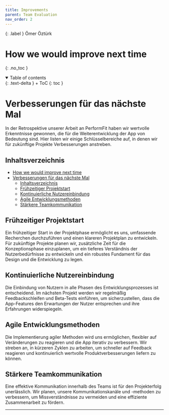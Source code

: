 ```yaml
---
title: Improvements
parent: Team Evaluation
nav_order: 2
---
```


{: .label }
Ömer Öztürk

# How we would improve next time
{: .no_toc }

<details open markdown="block">
{: .text-delta }
<summary>Table of contents</summary>
+ ToC
{: toc }
</details>

# Verbesserungen für das nächste Mal

In der Retrospektive unserer Arbeit an PerformFit haben wir wertvolle Erkenntnisse gewonnen, die für die Weiterentwicklung der App von Bedeutung sind. Hier listen wir einige Schlüsselbereiche auf, in denen wir für zukünftige Projekte Verbesserungen anstreben.

## Inhaltsverzeichnis


- [How we would improve next time](#how-we-would-improve-next-time)
- [Verbesserungen für das nächste Mal](#verbesserungen-für-das-nächste-mal)
  - [Inhaltsverzeichnis](#inhaltsverzeichnis)
  - [Frühzeitiger Projektstart](#frühzeitiger-projektstart)
  - [Kontinuierliche Nutzereinbindung](#kontinuierliche-nutzereinbindung)
  - [Agile Entwicklungsmethoden](#agile-entwicklungsmethoden)
  - [Stärkere Teamkommunikation](#stärkere-teamkommunikation)

## Frühzeitiger Projektstart

Ein frühzeitiger Start in der Projektphase ermöglicht es uns, umfassende Recherchen durchzuführen und einen klareren Projektplan zu entwickeln. Für zukünftige Projekte planen wir, zusätzliche Zeit für die Konzeptionsphase einzuplanen, um ein tieferes Verständnis der Nutzerbedürfnisse zu entwickeln und ein robustes Fundament für das Design und die Entwicklung zu legen.

## Kontinuierliche Nutzereinbindung

Die Einbindung von Nutzern in alle Phasen des Entwicklungsprozesses ist entscheidend. Im nächsten Projekt werden wir regelmäßig Feedbackschleifen und Beta-Tests einführen, um sicherzustellen, dass die App-Features den Erwartungen der Nutzer entsprechen und ihre Erfahrungen widerspiegeln.

## Agile Entwicklungsmethoden

Die Implementierung agiler Methoden wird uns ermöglichen, flexibler auf Veränderungen zu reagieren und die App iterativ zu verbessern. Wir streben an, in kürzeren Zyklen zu arbeiten, um schneller auf Feedback reagieren und kontinuierlich wertvolle Produktverbesserungen liefern zu können.


## Stärkere Teamkommunikation

Eine effektive Kommunikation innerhalb des Teams ist für den Projekterfolg unerlässlich. Wir planen, unsere Kommunikationskanäle und -methoden zu verbessern, um Missverständnisse zu vermeiden und eine effiziente Zusammenarbeit zu fördern.

---

